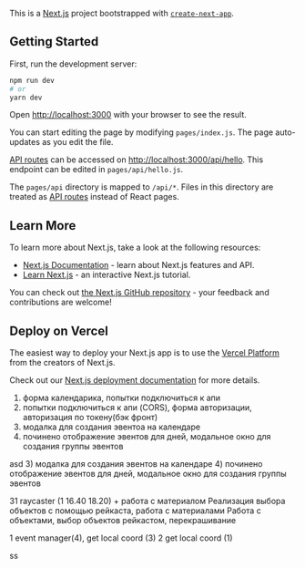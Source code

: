 This is a [Next.js](https://nextjs.org/) project bootstrapped with [`create-next-app`](https://github.com/vercel/next.js/tree/canary/packages/create-next-app).

## Getting Started

First, run the development server:

```bash
npm run dev
# or
yarn dev
```

Open [http://localhost:3000](http://localhost:3000) with your browser to see the result.

You can start editing the page by modifying `pages/index.js`. The page auto-updates as you edit the file.

[API routes](https://nextjs.org/docs/api-routes/introduction) can be accessed on [http://localhost:3000/api/hello](http://localhost:3000/api/hello). This endpoint can be edited in `pages/api/hello.js`.

The `pages/api` directory is mapped to `/api/*`. Files in this directory are treated as [API routes](https://nextjs.org/docs/api-routes/introduction) instead of React pages.

## Learn More

To learn more about Next.js, take a look at the following resources:

- [Next.js Documentation](https://nextjs.org/docs) - learn about Next.js features and API.
- [Learn Next.js](https://nextjs.org/learn) - an interactive Next.js tutorial.

You can check out [the Next.js GitHub repository](https://github.com/vercel/next.js/) - your feedback and contributions are welcome!

## Deploy on Vercel

The easiest way to deploy your Next.js app is to use the [Vercel Platform](https://vercel.com/new?utm_medium=default-template&filter=next.js&utm_source=create-next-app&utm_campaign=create-next-app-readme) from the creators of Next.js.

Check out our [Next.js deployment documentation](https://nextjs.org/docs/deployment) for more details.


1) форма календарика, попытки подключиться к апи
2) попытки подключиться к апи (CORS), форма авторизации, авторизация по токену(бэк  фронт)
3) модалка для создания эвентоа на календаре
4) починено отображение эвентов для дней, модальное окно для создания группы эвентов




asd
3) модалка для создания эвентов на календаре
4) починено отображение эвентов для дней, модальное окно для создания группы эвентов


31 raycaster (1 16.40  18.20) + работа с материалом
Реализация выбора объектов с помощью рейкаста, работа с материалами 
Работа с объектами, выбор объектов рейкастом, перекрашивание

1 event manager(4), get local coord (3)
2 get local coord (1)


ss

